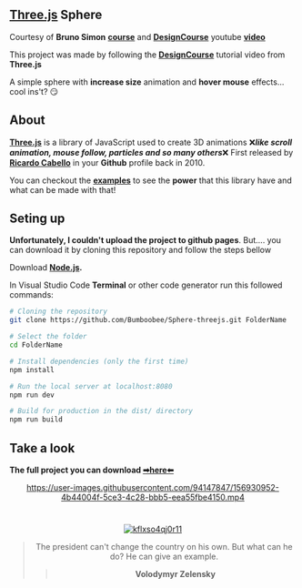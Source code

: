 ## [Three.js](https://threejs.org/) Sphere

Courtesy of **Bruno Simon** **[course](https://threejs-journey.xyz/)** and **[DesignCourse](https://www.youtube.com/channel/UCVyRiMvfUNMA1UPlDPzG5Ow)** youtube **[video](https://www.youtube.com/watch?v=pUgWfqWZWmM)**

This project was made by following the **[DesignCourse](https://www.youtube.com/channel/UCVyRiMvfUNMA1UPlDPzG5Ow)** tutorial video from **Three.js**

A simple sphere with **increase size** animation and **hover mouse** effects... cool ins't? 😏

## About

**[Three.js](https://threejs.org/)** is a library of JavaScript used to create 3D animations ❌***like scroll animation, mouse follow, particles and so many others***❌
First released by **[Ricardo Cabello](https://github.com/mrdoob/)** in your **Github** profile back in 2010.

You can checkout the **[examples](https://threejs.org/examples/#webgl_animation_keyframes)** to see the **power** that this library have and what can be made with that!

## Seting up

**Unfortunately, I couldn't upload the project to github pages**. But.... you can download it by cloning this repository and follow the steps bellow 

Download **[Node.js](https://nodejs.org/en/download/).**

In Visual Studio Code **Terminal** or other code generator run this followed commands:

``` bash
# Cloning the repository
git clone https://github.com/Bumboobee/Sphere-threejs.git FolderName

# Select the folder 
cd FolderName

# Install dependencies (only the first time)
npm install

# Run the local server at localhost:8080
npm run dev

# Build for production in the dist/ directory
npm run build
```

## Take a look

 **The full project you can download [➡here⬅](https://github.com/Bumboobee/Sphere-threejs.git)**
 
<div align="center">

https://user-images.githubusercontent.com/94147847/156930952-4b44004f-5ce3-4c28-bbb5-eea55fbe4150.mp4
 
#
 
[![kflxso4qj0r11](https://user-images.githubusercontent.com/94147847/156931910-05d47592-ce7c-4ed2-a67e-06aabae7d128.gif)](https://github.com/Bumboobee/Sphere-threejs.git)

 > The president can't change the country on his own. But what can he do? He can give an example.
 >> **Volodymyr Zelensky**
<div \> 

